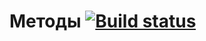 # Методы [![Build status](https://ci.appveyor.com/api/projects/status/qn440i7n6na6wc6k?svg=true)](https://ci.appveyor.com/project/kos4/ajs-homeworks-oop-methods)
